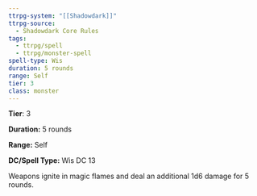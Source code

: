 ```yaml
---
ttrpg-system: "[[Shadowdark]]"
ttrpg-source:
  - Shadowdark Core Rules
tags:
  - ttrpg/spell
  - ttrpg/monster-spell
spell-type: Wis
duration: 5 rounds
range: Self
tier: 3
class: monster
---
```

**Tier**: 3

**Duration:** 5 rounds

**Range:** Self

**DC/Spell Type:** Wis DC 13

Weapons ignite in magic flames and deal an additional 1d6 damage for 5 rounds. 
